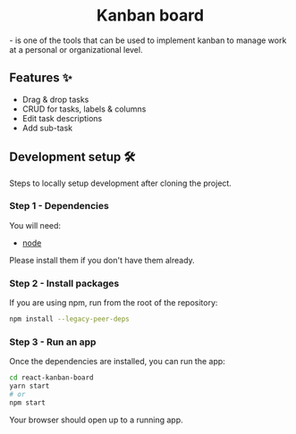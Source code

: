 <h1 align="center">Kanban board</h1>
 - is one of the tools that can be used to implement kanban to manage work at a personal or organizational level.

## Features ✨

- Drag & drop tasks
- CRUD for tasks, labels & columns
- Edit task descriptions
- Add sub-task

## Development setup 🛠

Steps to locally setup development after cloning the project.

### Step 1 - Dependencies

You will need:

- [node](https://nodejs.org/)

Please install them if you don't have them already.

### Step 2 - Install packages

If you are using npm, run from the root of the repository:

```sh
npm install --legacy-peer-deps
```

### Step 3 - Run an app

Once the dependencies are installed, you can run the app:

```sh
cd react-kanban-board
yarn start
# or
npm start
```

Your browser should open up to a running app.
